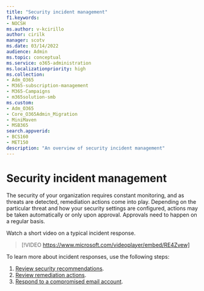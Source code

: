 ```yaml
---
title: "Security incident management"
f1.keywords:
- NOCSH
ms.author: v-kcirillo
author: cirilk
manager: scotv
ms.date: 03/14/2022
audience: Admin
ms.topic: conceptual
ms.service: o365-administration
ms.localizationpriority: high
ms.collection: 
- Adm_O365
- M365-subscription-management 
- M365-Campaigns
- m365solution-smb
ms.custom:
- Adm_O365
- Core_O365Admin_Migration
- MiniMaven
- MSB365
search.appverid:
- BCS160
- MET150
description: "An overview of security incident management"
---
```


# Security incident management

The security of your organization requires constant monitoring, and as threats are detected, remediation actions come into play. Depending on the particular threat and how your security settings are configured, actions may be taken automatically or only upon approval. Approvals need to happen on a regular basis.

Watch a short video on a typical incident response.

> [!VIDEO https://www.microsoft.com/videoplayer/embed/RE4Zvew]

To learn more about incident responses, use the following steps:

1. [Review security recommendations](../security/defender-business/mdb-view-tvm-dashboard.md?toc=/microsoft-365/business-premium/toc.json&bc=/microsoft-365/business-premium/breadcrumb/toc.json).
1. [Review remediation actions](m365bp-review-remediation-actions-devices.md).
1. [Respond to a compromised email account](../security/office-365-security/responding-to-a-compromised-email-account.md).